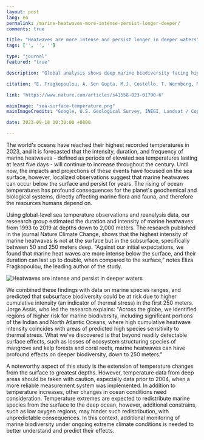 ```yaml
---
layout: post
lang: en
permalink: /marine-heatwaves-more-intense-persist-longer-deeper/
comments: true

title: "Heatwaves are more intense and persist longer in deeper waters"
tags: ['', '', '']

type: "journal"
featured: "true"

description: "Global analysis shows deep marine biodiversity facing higher risk of exposure to the cumulative effect of intense and prolonged heatwave events."

citation: "E. Fragkopoulou, A. Sen Gupta, M.J. Costello, T. Wernberg, M.B. Araújo, E.A. Serrão, O. De Clerck, J. Assis (2023) Marine biodiversity exposed to prolonged and intense subsurface heatwaves. Nature Climate Change."

link: "https://www.nature.com/articles/s41558-023-01790-6"

mainImage: "sea-surface-temperature.png"
mainImageCredits: "Google, U.S. Geological Survey, INEGI, Landsat / Copernicus"

date: 2023-09-18 10:30:00 +0800

---
```


The world's oceans have reached their highest recorded temperatures in 2023, and it is forecasted that the intensity, duration, and frequency of marine heatwaves - defined as periods of elevated sea temperatures lasting at least five days - will continue to increase throughout the century. Until now, the impacts and projections of these events have focused on the sea surface, however, localized observations suggest that marine heatwaves can occur below the surface and persist for years. The rising of ocean temperatures has profound consequences for the planet's geochemical and biological systems, directly affecting marine flora and fauna, and therefore the resources humans depend on.

Using global-level sea temperature observations and reanalysis data, our reseearch group estimated the duration and intensity of marine heatwaves from 1993 to 2019 at depths down to 2,000 meters. The research published in the journal Nature Climate Change, shows that the highest intensity of marine heatwaves is not at the surface but in the subsurface, specifically between 50 and 250 meters deep. "Against our initial expectations, we found that marine heat waves are more intense below the surface, and their duration can last up to double, when compared to the surface," notes Eliza Fragkopoulou, the leading author of the study.  

<img src="{{ site.baseurl }}/assets/images/posts/figure2-b.jpg" alt="Heatwaves are intense and persist in deeper waters" style="max-height: 625px;">

We combined these findings with data on marine species ranges, and predicted that subsurface biodiversity could be at risk due to higher cumulative intensity (an indicator of thermal stress) in the first 250 meters. Jorge Assis, who led the research explains: "Across the globe, we identified regions of higher risk for marine biodiversity, including significant portions of the Indian and North Atlantic Oceans, where high cumulative heatwave intensity coincides with areas of predicted high species sensitivity to thermal stress. What we've discovered is that beyond readily detectable surface effects, such as losses of ecosystem structuring species of mangrove and kelp forests and coral reefs, marine heatwaves can have profound effects on deeper biodiversity, down to 250 meters."

A noteworthy aspect of this study is the extension of temperature changes from the surface to greatest depths. However, temperature data from deep areas should be taken with caution, especially data prior to 2004, when a more reliable measurement system was implemented. In addition to temperature increases, other changes in ocean conditions need consideration. Temperature extremes are expected to redistribute marine species from the surface to the deep ocean, however, additional constrains, such as low oxygen regions, may hinder such redistribution, with unpredictable consequences. In this context, additional monitoring of marine biodiversity under ongoing extreme climate conditions is needed to better understand and predict their effects. 


